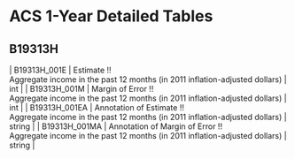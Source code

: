 # ACS 1-Year Detailed Tables

## B19313H

| B19313H_001E | Estimate !!<br>Aggregate income in the past 12 months (in 2011 inflation-adjusted dollars) | int |
| B19313H_001M | Margin of Error !!<br>Aggregate income in the past 12 months (in 2011 inflation-adjusted dollars) | int |
| B19313H_001EA | Annotation of Estimate !!<br>Aggregate income in the past 12 months (in 2011 inflation-adjusted dollars) | string |
| B19313H_001MA | Annotation of Margin of Error !!<br>Aggregate income in the past 12 months (in 2011 inflation-adjusted dollars) | string |

